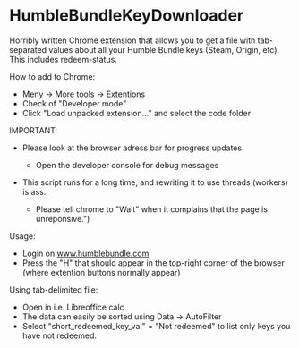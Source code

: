 # HumbleBundleKeyDownloader
Horribly written Chrome extension that allows you to get a file with tab-separated values about all your Humble Bundle keys (Steam, Origin, etc). This includes redeem-status.

How to add to Chrome:
* Meny -> More tools -> Extentions
* Check of "Developer mode"
* Click "Load unpacked extension..." and select the code folder

IMPORTANT:
* Please look at the browser adress bar for progress updates.
  * Open the developer console for debug messages

* This script runs for a long time, and rewriting it to use threads (workers) is ass.
  * Please tell chrome to \"Wait\" when it complains that the page is unreponsive.")

Usage:
* Login on www.humblebundle.com
* Press the "H" that should appear in the top-right corner of the browser (where extention buttons normally appear)

Using tab-delimited file:
* Open in i.e. Libreoffice calc
* The data can easily be sorted using Data -> AutoFilter
* Select "short_redeemed_key_val" = "Not redeemed" to list only keys you have not redeemed. 

